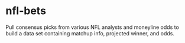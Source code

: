 # nfl-bets
Pull consensus picks from various NFL analysts and moneyline odds to build a data set containing matchup info, projected winner, and odds.
